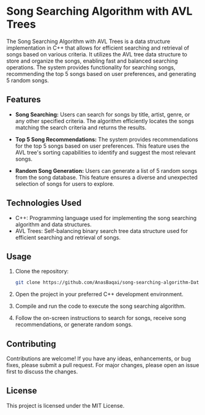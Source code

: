 # Song Searching Algorithm with AVL Trees

The Song Searching Algorithm with AVL Trees is a data structure implementation in C++ that allows for efficient searching and retrieval of songs based on various criteria. It utilizes the AVL tree data structure to store and organize the songs, enabling fast and balanced searching operations. The system provides functionality for searching songs, recommending the top 5 songs based on user preferences, and generating 5 random songs.

## Features

- **Song Searching:** Users can search for songs by title, artist, genre, or any other specified criteria. The algorithm efficiently locates the songs matching the search criteria and returns the results.

- **Top 5 Song Recommendations:** The system provides recommendations for the top 5 songs based on user preferences. This feature uses the AVL tree's sorting capabilities to identify and suggest the most relevant songs.

- **Random Song Generation:** Users can generate a list of 5 random songs from the song database. This feature ensures a diverse and unexpected selection of songs for users to explore.

## Technologies Used

- C++: Programming language used for implementing the song searching algorithm and data structures.
- AVL Trees: Self-balancing binary search tree data structure used for efficient searching and retrieval of songs.

## Usage

1. Clone the repository:

   ```bash
   git clone https://github.com/AnasBaqai/song-searching-algorithm-Data-Structures.git
2. Open the project in your preferred C++ development environment.

3. Compile and run the code to execute the song searching algorithm.

4. Follow the on-screen instructions to search for songs, receive song recommendations, or generate random songs.

## Contributing
Contributions are welcome! If you have any ideas, enhancements, or bug fixes, please submit a pull request. For major changes, please open an issue first to discuss the changes.

## License
This project is licensed under the MIT License.







